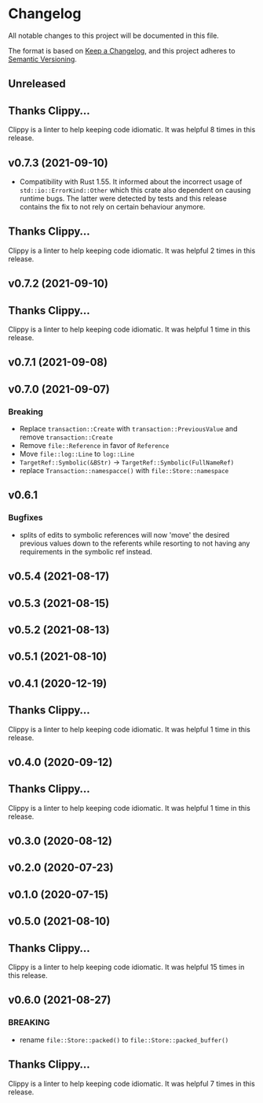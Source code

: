 # Changelog

All notable changes to this project will be documented in this file.

The format is based on [Keep a Changelog](https://keepachangelog.com/en/1.0.0/),
and this project adheres to [Semantic Versioning](https://semver.org/spec/v2.0.0.html).

## Unreleased

## Thanks Clippy…

Clippy is a linter to help keeping code idiomatic. It was helpful 8 times in this release.


## v0.7.3 (2021-09-10)

- Compatibility with Rust 1.55. It informed about the incorrect usage of `std::io::ErrorKind::Other` which this crate also dependent on causing
  runtime bugs. The latter were detected by tests and this release contains the fix to not rely on certain behaviour anymore.

## Thanks Clippy…

Clippy is a linter to help keeping code idiomatic. It was helpful 2 times in this release.


## v0.7.2 (2021-09-10)

## Thanks Clippy…

Clippy is a linter to help keeping code idiomatic. It was helpful 1 time in this release.


## v0.7.1 (2021-09-08)


## v0.7.0 (2021-09-07)

### Breaking

* Replace `transaction::Create` with `transaction::PreviousValue` and remove `transaction::Create`
* Remove `file::Reference` in favor of `Reference`
* Move `file::log::Line` to `log::Line`
* `TargetRef::Symbolic(&BStr)` -> `TargetRef::Symbolic(FullNameRef)`
* replace `Transaction::namespacce()` with `file::Store::namespace`


## v0.6.1

### Bugfixes

* splits of edits to symbolic references will now 'move' the desired previous values down to the
  referents while resorting to not having any requirements in the symbolic ref instead.


## v0.5.4 (2021-08-17)


## v0.5.3 (2021-08-15)


## v0.5.2 (2021-08-13)


## v0.5.1 (2021-08-10)


## v0.4.1 (2020-12-19)

## Thanks Clippy…

Clippy is a linter to help keeping code idiomatic. It was helpful 1 time in this release.


## v0.4.0 (2020-09-12)

## Thanks Clippy…

Clippy is a linter to help keeping code idiomatic. It was helpful 1 time in this release.


## v0.3.0 (2020-08-12)


## v0.2.0 (2020-07-23)


## v0.1.0 (2020-07-15)


## v0.5.0 (2021-08-10)

## Thanks Clippy…

Clippy is a linter to help keeping code idiomatic. It was helpful 15 times in this release.


## v0.6.0 (2021-08-27)

### BREAKING

- rename `file::Store::packed()` to `file::Store::packed_buffer()`
## Thanks Clippy…

Clippy is a linter to help keeping code idiomatic. It was helpful 7 times in this release.


